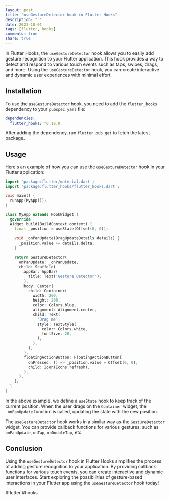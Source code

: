 ```yaml
---
layout: post
title: "useGestureDetector hook in Flutter Hooks"
description: " "
date: 2023-10-01
tags: [flutter, hooks]
comments: true
share: true
---
```


In Flutter Hooks, the `useGestureDetector` hook allows you to easily add gesture recognition to your Flutter application. This hook provides a way to detect and respond to various touch events such as taps, swipes, drags, and more. Using the `useGestureDetector` hook, you can create interactive and dynamic user experiences with minimal effort.

## Installation

To use the `useGestureDetector` hook, you need to add the `flutter_hooks` dependency to your `pubspec.yaml` file:

```yaml
dependencies:
  flutter_hooks: ^0.18.0
```

After adding the dependency, run `flutter pub get` to fetch the latest package.

## Usage

Here's an example of how you can use the `useGestureDetector` hook in your Flutter application:

```dart
import 'package:flutter/material.dart';
import 'package:flutter_hooks/flutter_hooks.dart';

void main() {
  runApp(MyApp());
}

class MyApp extends HookWidget {
  @override
  Widget build(BuildContext context) {
    final _position = useState(Offset(0, 0));
  
    void _onPanUpdate(DragUpdateDetails details) {
      _position.value += details.delta;
    }
  
    return GestureDetector(
      onPanUpdate: _onPanUpdate,
      child: Scaffold(
        appBar: AppBar(
          title: Text('Gesture Detector'),
        ),
        body: Center(
          child: Container(
            width: 200,
            height: 200,
            color: Colors.blue,
            alignment: Alignment.center,
            child: Text(
              'Drag me',
              style: TextStyle(
                color: Colors.white,
                fontSize: 20,
              ),
            ),
          ),
        ),
        floatingActionButton: FloatingActionButton(
          onPressed: () => _position.value = Offset(0, 0),
          child: Icon(Icons.refresh),
        ),
      ),
    );
  }
}
```

In the above example, we define a `useState` hook to keep track of the current position. When the user drags on the `Container` widget, the `_onPanUpdate` function is called, updating the state with the new position.

The `useGestureDetector` hook works in a similar way as the `GestureDetector` widget. You can provide callback functions for various gestures, such as `onPanUpdate`, `onTap`, `onDoubleTap`, etc.

## Conclusion

Using the `useGestureDetector` hook in Flutter Hooks simplifies the process of adding gesture recognition to your application. By providing callback functions for various touch events, you can create interactive and dynamic user interfaces. Start exploring the possibilities of gesture-based interactions in your Flutter app using the `useGestureDetector` hook today!

#flutter #hooks
